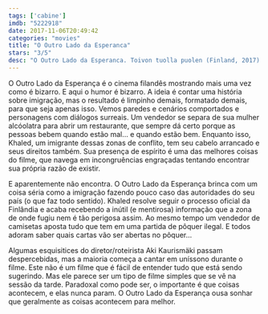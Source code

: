 ```yaml
---
tags: ['cabine']
imdb: "5222918"
date: 2017-11-06T20:49:42
categories: "movies"
title: "O Outro Lado da Esperanca"
stars: "3/5"
desc: "O Outro Lado da Esperanca. Toivon tuolla puolen (Finland, 2017). Dirigido por Aki Kaurismäki. Escrito por Aki Kaurismäki. Com Ville Virtanen (Oikeussalin viranomainen), Dome Karukoski (Huligaani bussipysäkillä), Kati Outinen (Vaatekaupan omistaja), Tommi Korpela (Melartin), Sakari Kuosmanen (Wikström), Sherwan Haji (Khaled), Niroz Haji (Miriam), Tommi Eronen (Huligaani bussipysäkillä), Mirja Oksanen (Oikeussalin viranomainen)."
---
```

O Outro Lado da Esperança é o cinema filandês mostrando mais uma vez como é bizarro. E aqui o humor é bizarro. A ideia é contar uma história sobre imigração, mas o resultado é limpinho demais, formatado demais, para que seja apenas isso. Vemos paredes e cenários comportados e personagens com diálogos surreais. Um vendedor se separa de sua mulher alcóolatra para abrir um restaurante, que sempre dá certo porque as pessoas bebem quando estão mal... e quando estão bem. Enquanto isso, Khaled, um imigrante dessas zonas de conflito, tem seu cabelo arrancado e seus direitos também. Sua presença de espírito é uma das melhores coisas do filme, que navega em incongruências engraçadas tentando encontrar sua própria razão de existir.

E aparentemente não encontra. O Outro Lado da Esperança brinca com um coisa séria como a imigração fazendo pouco caso das autoridades do seu país (o que faz todo sentido). Khaled resolve seguir o processo oficial da Finlândia e acaba recebendo a inútil (e mentirosa) informação que a zona de onde fugiu nem é tão perigosa assim. Ao mesmo tempo um vendedor de camisetas aposta tudo que tem em uma partida de pôquer ilegal. E todos adoram saber quais cartas vão ser abertas no pôquer...

Algumas esquisitices do diretor/roteirista Aki Kaurismäki passam despercebidas, mas a maioria começa a cantar em uníssono durante o filme. Este não é um filme que é fácil de entender tudo que está sendo sugerindo. Mas ele parece ser um tipo de filme simples que se vê na sessão da tarde. Paradoxal como pode ser, o importante é que coisas acontecem, e elas nunca param. O Outro Lado da Esperança ousa sonhar que geralmente as coisas acontecem para melhor.

